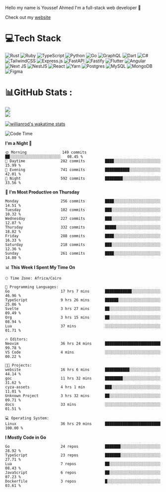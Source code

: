 Hello my name is Youssef Ahmed I'm a full-stack web developer 👋

Check out my [website](https://youssefahmed.vercel.app)
 
# 💻Tech Stack

![Rust](https://img.shields.io/badge/rust-%23000000.svg?style=for-the-badge&logo=rust&logoColor=white) ![Ruby](https://img.shields.io/badge/ruby-%23CC342D.svg?style=for-the-badge&logo=ruby&logoColor=white) ![TypeScript](https://img.shields.io/badge/typescript-%23007ACC.svg?style=for-the-badge&logo=typescript&logoColor=white) ![Python](https://img.shields.io/badge/python-3670A0?style=for-the-badge&logo=python&logoColor=ffdd54) ![Go](https://img.shields.io/badge/go-%2300ADD8.svg?style=for-the-badge&logo=go&logoColor=white) ![GraphQL](https://img.shields.io/badge/-GraphQL-E10098?style=for-the-badge&logo=graphql&logoColor=white) ![Dart](https://img.shields.io/badge/dart-%230175C2.svg?style=for-the-badge&logo=dart&logoColor=white) ![C#](https://img.shields.io/badge/c%23-%23239120.svg?style=for-the-badge&logo=c-sharp&logoColor=white) ![TailwindCSS](https://img.shields.io/badge/tailwindcss-%2338B2AC.svg?style=for-the-badge&logo=tailwind-css&logoColor=white) ![Express.js](https://img.shields.io/badge/express.js-%23404d59.svg?style=for-the-badge&logo=express&logoColor=%2361DAFB) ![FastAPI](https://img.shields.io/badge/FastAPI-005571?style=for-the-badge&logo=fastapi) ![Fastify](https://img.shields.io/badge/fastify-%23000000.svg?style=for-the-badge&logo=fastify&logoColor=white) ![Flutter](https://img.shields.io/badge/Flutter-%2302569B.svg?style=for-the-badge&logo=Flutter&logoColor=white) ![Angular](https://img.shields.io/badge/angular-%23DD0031.svg?style=for-the-badge&logo=angular&logoColor=white) ![Next JS](https://img.shields.io/badge/Next-black?style=for-the-badge&logo=next.js&logoColor=white) ![NestJS](https://img.shields.io/badge/nestjs-%23E0234E.svg?style=for-the-badge&logo=nestjs&logoColor=white) ![React](https://img.shields.io/badge/react-%2320232a.svg?style=for-the-badge&logo=react&logoColor=%2361DAFB) ![Yarn](https://img.shields.io/badge/yarn-%232C8EBB.svg?style=for-the-badge&logo=yarn&logoColor=white) ![Postgres](https://img.shields.io/badge/postgres-%23316192.svg?style=for-the-badge&logo=postgresql&logoColor=white) ![MySQL](https://img.shields.io/badge/mysql-%2300f.svg?style=for-the-badge&logo=mysql&logoColor=white) ![MongoDB](https://img.shields.io/badge/MongoDB-%234ea94b.svg?style=for-the-badge&logo=mongodb&logoColor=white)     ![Figma](https://img.shields.io/badge/figma-%23F24E1E.svg?style=for-the-badge&logo=figma&logoColor=white)

# 📊GitHub Stats :

![](https://github-readme-stats.vercel.app/api?username=joetifa2003&theme=tokyonight&hide_border=false&include_all_commits=false&count_private=false)<br/>
![](https://github-readme-streak-stats.herokuapp.com/?user=joetifa2003&theme=tokyonight&hide_border=false)<br/>

[![willianrod's wakatime stats](https://github-readme-stats.vercel.app/api/wakatime?username=joetifa2003&layout=compact)](https://github.com/anuraghazra/github-readme-stats)
<!--START_SECTION:waka-->
![Code Time](http://img.shields.io/badge/Code%20Time-3%2C042%20hrs%2030%20mins-blue)

**I'm a Night 🦉** 

```text
🌞 Morning                149 commits         ██░░░░░░░░░░░░░░░░░░░░░░░   08.45 % 
🌆 Daytime                282 commits         ████░░░░░░░░░░░░░░░░░░░░░   15.99 % 
🌃 Evening                741 commits         ███████████░░░░░░░░░░░░░░   42.01 % 
🌙 Night                  592 commits         ████████░░░░░░░░░░░░░░░░░   33.56 % 
```
📅 **I'm Most Productive on Thursday** 

```text
Monday                   256 commits         ████░░░░░░░░░░░░░░░░░░░░░   14.51 % 
Tuesday                  182 commits         ███░░░░░░░░░░░░░░░░░░░░░░   10.32 % 
Wednesday                227 commits         ███░░░░░░░░░░░░░░░░░░░░░░   12.87 % 
Thursday                 332 commits         █████░░░░░░░░░░░░░░░░░░░░   18.82 % 
Friday                   288 commits         ████░░░░░░░░░░░░░░░░░░░░░   16.33 % 
Saturday                 218 commits         ███░░░░░░░░░░░░░░░░░░░░░░   12.36 % 
Sunday                   261 commits         ████░░░░░░░░░░░░░░░░░░░░░   14.80 % 
```


📊 **This Week I Spent My Time On** 

```text
🕑︎ Time Zone: Africa/Cairo

💬 Programming Languages: 
Go                       17 hrs 7 mins       ████████████░░░░░░░░░░░░░   46.96 % 
TypeScript               9 hrs 26 mins       ██████░░░░░░░░░░░░░░░░░░░   25.86 % 
Svelte                   3 hrs 27 mins       ██░░░░░░░░░░░░░░░░░░░░░░░   09.49 % 
Org                      3 hrs 15 mins       ██░░░░░░░░░░░░░░░░░░░░░░░   08.94 % 
Lua                      37 mins             ░░░░░░░░░░░░░░░░░░░░░░░░░   01.71 % 

🔥 Editors: 
Neovim                   36 hrs 24 mins      █████████████████████████   99.78 % 
VS Code                  4 mins              ░░░░░░░░░░░░░░░░░░░░░░░░░   00.22 % 

🐱‍💻 Projects: 
website                  16 hrs 6 mins       ███████████░░░░░░░░░░░░░░   44.14 % 
goc                      11 hrs 32 mins      ████████░░░░░░░░░░░░░░░░░   31.62 % 
cyza-assets              4 hrs 1 min         ███░░░░░░░░░░░░░░░░░░░░░░   11.01 % 
Unknown Project          3 hrs 32 mins       ██░░░░░░░░░░░░░░░░░░░░░░░   09.71 % 
docs                     33 mins             ░░░░░░░░░░░░░░░░░░░░░░░░░   01.51 % 

💻 Operating System: 
Linux                    36 hrs 29 mins      █████████████████████████   100.00 % 
```

**I Mostly Code in Go** 

```text
Go                       24 repos            ███████░░░░░░░░░░░░░░░░░░   28.92 % 
TypeScript               23 repos            ███████░░░░░░░░░░░░░░░░░░   27.71 % 
Lua                      7 repos             ██░░░░░░░░░░░░░░░░░░░░░░░   08.43 % 
JavaScript               6 repos             ██░░░░░░░░░░░░░░░░░░░░░░░   07.23 % 
Dockerfile               3 repos             █░░░░░░░░░░░░░░░░░░░░░░░░   03.61 % 
```




<!--END_SECTION:waka-->
